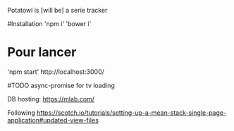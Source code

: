 Potatowl is [will be] a serie tracker

#Installation
'npm i'
'bower i'

# Pour lancer
'npm start'
http://localhost:3000/


#TODO
async-promise for tv loading

DB hosting: https://mlab.com/

Following
https://scotch.io/tutorials/setting-up-a-mean-stack-single-page-application#updated-view-files

